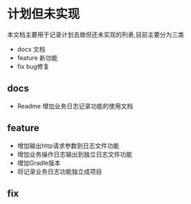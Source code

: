# 计划但未实现
本文档主要用于记录计划去做但还未实现的列表,目前主要分为三类
- docs 文档
- feature 新功能
- fix bug修复
## docs
- Readme 增加业务日志记录功能的使用文档
## feature
- 增加输出http请求参数到日志文件功能
- 增加业务操作日志输出到独立日志文件功能
- 增加Gradle版本
- 将记录业务日志功能独立成项目
## fix
